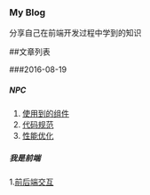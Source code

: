 ### **My Blog**

分享自己在前端开发过程中学到的知识


##文章列表

###2016-08-19

##### NPC

1. [使用到的组件](https://github.com/ihtml5/blog/issues/2)
2. [代码规范](https://github.com/ihtml5/blog/issues/3)
3. [性能优化](https://github.com/ihtml5/blog/issues/1)

##### 我是前端

1.[前后端交互](https://github.com/ihtml5/blog/issues/7)
